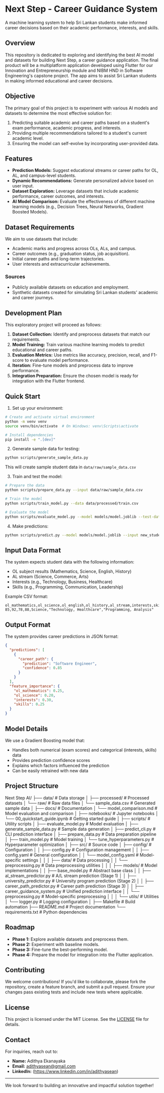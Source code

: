 # Next Step - Career Guidance System

A machine learning system to help Sri Lankan students make informed career decisions based on their academic performance, interests, and skills.

## Overview
This repository is dedicated to exploring and identifying the best AI model and datasets for building Next Step, a career guidance application. The final product will be a multiplatform application developed using Flutter for our Innovation and Entrepreneurship module and NIBM HND in Software Engineering's capstone project. The app aims to assist Sri Lankan students in making informed educational and career decisions.

## Objective
The primary goal of this project is to experiment with various AI models and datasets to determine the most effective solution for:

1. Predicting suitable academic and career paths based on a student's exam performance, academic progress, and interests.
2. Providing multiple recommendations tailored to a student's current academic level.
3. Ensuring the model can self-evolve by incorporating user-provided data.

## Features
- **Prediction Models:** Suggest educational streams or career paths for OL, AL, and campus-level students.
- **Dynamic Recommendations:** Generate personalized advice based on user input.
- **Dataset Exploration:** Leverage datasets that include academic performance, career outcomes, and interests.
- **AI Model Comparison:** Evaluate the effectiveness of different machine learning models (e.g., Decision Trees, Neural Networks, Gradient Boosted Models).

## Dataset Requirements
We aim to use datasets that include:
- Academic marks and progress across OLs, ALs, and campus.
- Career outcomes (e.g., graduation status, job acquisition).
- Initial career paths and long-term trajectories.
- User interests and extracurricular achievements.

### Sources
- Publicly available datasets on education and employment.
- Synthetic datasets created for simulating Sri Lankan students' academic and career journeys.

## Development Plan
This exploratory project will proceed as follows:

1. **Dataset Collection:** Identify and preprocess datasets that match our requirements.
2. **Model Training:** Train various machine learning models to predict educational and career paths.
3. **Evaluation Metrics:** Use metrics like accuracy, precision, recall, and F1-score to evaluate model performance.
4. **Iteration:** Fine-tune models and preprocess data to improve performance.
5. **Integration Preparation:** Ensure the chosen model is ready for integration with the Flutter frontend.

## Quick Start

1. Set up your environment:
```bash
# Create and activate virtual environment
python -m venv venv
source venv/bin/activate  # On Windows: venv\Scripts\activate

# Install dependencies
pip install -e ".[dev]"
```

2. Generate sample data for testing:
```bash
python scripts/generate_sample_data.py
```
This will create sample student data in `data/raw/sample_data.csv`

3. Train and test the model:
```bash
# Prepare the data
python scripts/prepare_data.py --input data/raw/sample_data.csv

# Train the model
python scripts/train_model.py --data data/processed/train.csv

# Evaluate the model
python scripts/evaluate_model.py --model models/model.joblib --test-data data/processed/test.csv
```

4. Make predictions:
```bash
python scripts/predict.py --model models/model.joblib --input new_student_data.csv
```

## Input Data Format

The system expects student data with the following information:
- OL subject results (Mathematics, Science, English, History)
- AL stream (Science, Commerce, Arts)
- Interests (e.g., Technology, Business, Healthcare)
- Skills (e.g., Programming, Communication, Leadership)

Example CSV format:
```csv
ol_mathematics,ol_science,ol_english,ol_history,al_stream,interests,skills
85,92,78,88,Science,"Technology, Healthcare","Programming, Analysis"
```

## Output Format

The system provides career predictions in JSON format:
```json
{
  "predictions": [
    {
      "career_path": {
        "prediction": "Software Engineer",
        "confidence": 0.85
      }
    }
  ],
  "feature_importance": {
    "ol_mathematics": 0.25,
    "ol_science": 0.20,
    "interests": 0.30,
    "skills": 0.25
  }
}
```

## Model Details

We use a Gradient Boosting model that:
- Handles both numerical (exam scores) and categorical (interests, skills) data
- Provides prediction confidence scores
- Explains which factors influenced the prediction
- Can be easily retrained with new data

## Project Structure

Next Step AI/
├── data/                          # Data storage
│   ├── processed/                 # Processed datasets
│   └── raw/                      # Raw data files
│       └── sample_data.csv       # Generated sample data
│
├── docs/                         # Documentation
│   └── model_comparison.md       # Model evaluation and comparison
│
├── notebooks/                    # Jupyter notebooks
│   └── 00_quickstart_guide.ipynb # Getting started guide
│
├── scripts/                      # Utility scripts
│   ├── evaluate_model.py         # Model evaluation
│   ├── generate_sample_data.py   # Sample data generation
│   ├── predict_cli.py           # CLI prediction interface
│   ├── prepare_data.py          # Data preparation pipeline
│   ├── train_model.py           # Model training
│   └── tune_hyperparameters.py  # Hyperparameter optimization
│
├── src/                         # Source code
│   ├── config/                  # Configuration
│   │   ├── config.py           # Configuration management
│   │   ├── config.yaml         # General configuration
│   │   └── model_config.yaml   # Model-specific settings
│   │
│   ├── data/                    # Data processing
│   │   └── preprocessing.py    # Data preprocessing utilities
│   │
│   ├── models/                  # Model implementations
│   │   ├── base_model.py       # Abstract base class
│   │   ├── al_stream_predictor.py    # A/L stream prediction (Stage 1)
│   │   ├── university_predictor.py    # University program prediction (Stage 2)
│   │   ├── career_path_predictor.py   # Career path prediction (Stage 3)
│   │   ├── career_guidance_system.py  # Unified prediction interface
│   │   └── preprocessing.py     # Model-specific preprocessing
│   │
│   └── utils/                   # Utilities
│       └── logger.py           # Logging configuration
│
├── Makefile                     # Build automation
├── README.md                    # Project documentation
└── requirements.txt             # Python dependencies

## Roadmap
- **Phase 1:** Explore available datasets and preprocess them.
- **Phase 2:** Experiment with baseline models.
- **Phase 3:** Fine-tune the best-performing model.
- **Phase 4:** Prepare the model for integration into the Flutter application.

## Contributing
We welcome contributions! If you'd like to collaborate, please fork the repository, create a feature branch, and submit a pull request. Ensure your changes pass existing tests and include new tests where applicable.

## License
This project is licensed under the MIT License. See the [LICENSE](LICENSE) file for details.

## Contact
For inquiries, reach out to:
- **Name:** Adithya Ekanayaka
- **Email:** adithyasean@gmail.com
- **LinkedIn:** (https://www.linkedin.com/in/adithyasean)

---
We look forward to building an innovative and impactful solution together!
